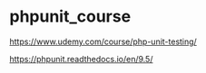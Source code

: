 # phpunit_course
https://www.udemy.com/course/php-unit-testing/  

https://phpunit.readthedocs.io/en/9.5/